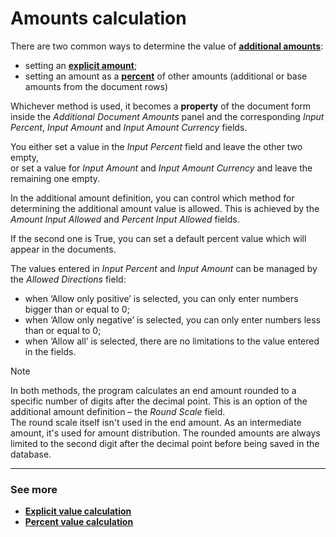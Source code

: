 # Amounts calculation

There are two common ways to determine the value of **[additional amounts](/advanced/document-amounts/index.md)**:

- setting an **[explicit amount](explicit-calculation.md)**;
- setting an amount as a **[percent](percent-calculation.md)** of other amounts (additional or base amounts from the document rows)

Whichever method is used, it becomes a **property** of the document form inside the *Additional Document Amounts* panel and the corresponding *Input Percent*, *Input Amount* and *Input Amount Currency* fields. 

You either set a value in the *Input Percent* field and leave the other two empty, <br> or set a value for *Input Amount* and *Input Amount Currency* and leave the remaining one empty. 

In the additional amount definition, you can control which method for determining the additional amount value is allowed. This is achieved by the *Amount Input Allowed* and *Percent Input Allowed* fields. 

If the second one is True, you can set a default percent value which will appear in the documents.

The values entered in *Input Percent* and *Input Amount* can be managed by the *Allowed Directions* field:

- when ‘Allow only positive’ is selected, you can only enter numbers bigger than or equal to 0;
- when ‘Allow only negative’ is selected, you can only enter numbers less than or equal to 0;
- when ‘Allow all’ is selected, there are no limitations to the value entered in the fields.

> [!NOTE]
> 
> In both methods, the program calculates an end amount rounded to a specific number of digits after the decimal point. This is an option of the additional amount definition – the *Round Scale* field. <br> The round scale itself isn't used in the end amount. As an intermediate amount, it's used for amount distribution. The rounded amounts are always limited to the second digit after the decimal point before being saved in the database.
 
------------
### See more

- **[Explicit value calculation](explicit-calculation.md)**
- **[Percent value calculation](percent-calculation.md)**
